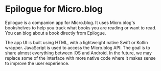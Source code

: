 # Epilogue for Micro.blog

Epilogue is a companion app for Micro.blog. It uses Micro.blog's bookshelves to help you track what books you are reading or want to read. You can blog about a book directly from Epilogue.

The app UI is built using HTML, with a lightweight native Swift or Kotlin wrapper. JavaScript is used to access the Micro.blog API. The goal is to share almost everything between iOS and Android. In the future, we may replace some of the interface with more native code where it makes sense to improve the user experience.